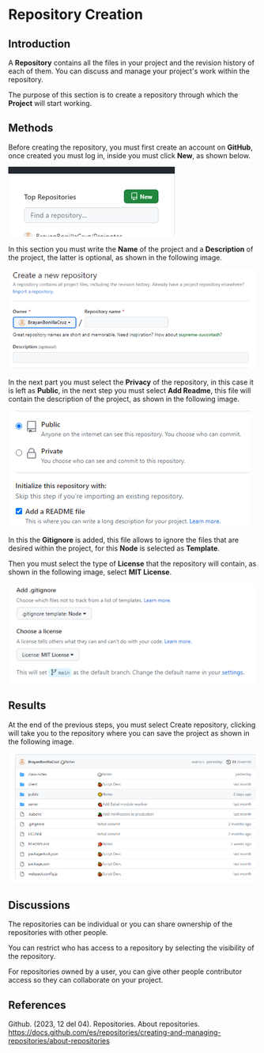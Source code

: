 # Repository Creation

## Introduction
A **Repository** contains all the files in your project and the revision history of each of them. You can discuss and manage your project's work within the repository.

The purpose of this section is to create a repository through which the **Project** will start working.

## Methods
Before creating the repository, you must first create an account on **GitHub**, once created you must log in, inside you must click **New**, as shown below.

![Figure 1](/public/img/RC1.png)

In this section you must write the **Name** of the project and a **Description** of the project, the latter is optional, as shown in the following image.

![Figure 2](/public/img/RC2.png)

 In the next part you must select the **Privacy** of the repository, in this case it is left as **Public**, in the next step you must select **Add Readme**, this file will contain the description of the project, as shown in the following image.

 ![Figure 3](/public/img/RC3.png)

 In this the **Gitignore** is added, this file allows to ignore the files that are desired within the project, for this **Node** is selected as **Template**.
 
 Then you must select the type of **License** that the repository will contain, as shown in the following image, select **MIT License**.

 ![Figure 4](/public/img/RC4.png)

## Results
At the end of the previous steps, you must select Create repository, clicking will take you to the repository where you can save the project as shown in the following image.

![Figure 5](/public/img/RC5.png)


## Discussions
The repositories can be individual or you can share ownership of the repositories with other people.

You can restrict who has access to a repository by selecting the visibility of the repository.

For repositories owned by a user, you can give other people contributor access so they can collaborate on your project.

## References

Github. (2023, 12 del 04). Repositories. About repositories. https://docs.github.com/es/repositories/creating-and-managing-repositories/about-repositories
